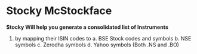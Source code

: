# Stocky McStockface 
**Stocky Will help you generate a consolidated list of Instruments**
1. by mapping their ISIN codes to
    a. BSE Stock codes and symbols
    b. NSE symbols
    c. Zerodha symbols
    d. Yahoo symbols (Both .NS and .BO)